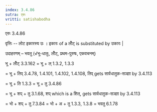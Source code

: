 ```yaml
---
index: 3.4.86
sutra: एरुः
vritti: satishabodha
---
```



 एरुः 3.4.86 


वृत्तिः -- लोट इकारस्‍य उः । इकारः of a लोँट् is substituted by उकारः | 


उदाहरणम् – भवतु (√भू-धातुः, लोँट्, प्रथम-पुरुषः, एकवचनम्) 

भू + लोँट् 3.3.162 = भू + ल् 1.3.2, 1.3.3 

= भू + तिप् 3.4.78, 1.4.101, 1.4.102, 1.4.108, तिप् gets सार्वधातुक-सञ्ज्ञा by 3.4.113 

= भू + ति 1.3.3 = भू + तु 3.4.86 

= भू + शप् + तु 3.1.68, शप् which is a शित्, gets सार्वधातुक-सञ्ज्ञा by 3.4.113 

= भो + शप् + तु 7.3.84 = भो + अ + तु 1.3.3, 1.3.8 = भवतु 6.1.78 


